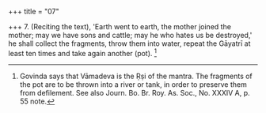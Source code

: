 +++
title = "07"

+++
7. (Reciting the text), 'Earth went to earth, the mother joined the mother; may we have sons and cattle; may he who hates us be destroyed,' he shall collect the fragments, throw them into water, repeat the Gāyatrī at least ten times and take again another (pot). [^7] 


[^7]:  Govinda says that Vāmadeva is the Ṛṣi of the mantra. The fragments of the pot are to be thrown into a river or tank, in order to preserve them from defilement. See also Journ. Bo. Br. Roy. As. Soc., No. XXXIV A, p. 55 note.
